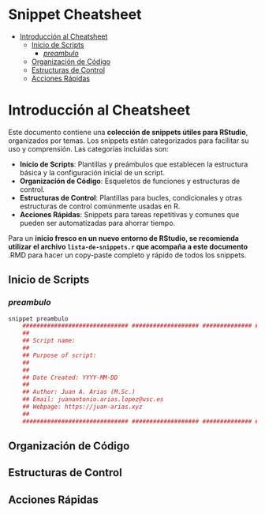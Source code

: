 Snippet Cheatsheet
================

- [Introducción al Cheatsheet](#introducción-al-cheatsheet)
  - [Inicio de Scripts](#inicio-de-scripts)
    - [*preambulo*](#preambulo)
  - [Organización de Código](#organización-de-código)
  - [Estructuras de Control](#estructuras-de-control)
  - [Acciones Rápidas](#acciones-rápidas)

# Introducción al Cheatsheet

Este documento contiene una **colección de snippets útiles para
RStudio**, organizados por temas. Los snippets están categorizados para
facilitar su uso y comprensión. Las categorías incluidas son:

- **Inicio de Scripts**: Plantillas y preámbulos que establecen la
  estructura básica y la configuración inicial de un script.
- **Organización de Código**: Esqueletos de funciones y estructuras de
  control.
- **Estructuras de Control**: Plantillas para bucles, condicionales y
  otras estructuras de control comúnmente usadas en R.
- **Acciones Rápidas**: Snippets para tareas repetitivas y comunes que
  pueden ser automatizadas para ahorrar tiempo.

Para un **inicio fresco en un nuevo entorno de RStudio, se recomienda
utilizar el archivo `lista-de-snippets.r` que acompaña a este
documento** .RMD para hacer un copy-paste completo y rápido de todos los
snippets.

## Inicio de Scripts

### *preambulo*

``` r
snippet preambulo
    ############################## ################### ############## ### 
    ##
    ## Script name: 
    ##
    ## Purpose of script: 
    ## 
    ##
    ## Date Created: YYYY-MM-DD
    ##
    ## Author: Juan A. Arias (M.Sc.)
    ## Email: juanantonio.arias.lopez@usc.es
    ## Webpage: https://juan-arias.xyz
    ##   
    ############################## ################### ############## ### 
```

## Organización de Código

## Estructuras de Control

## Acciones Rápidas
